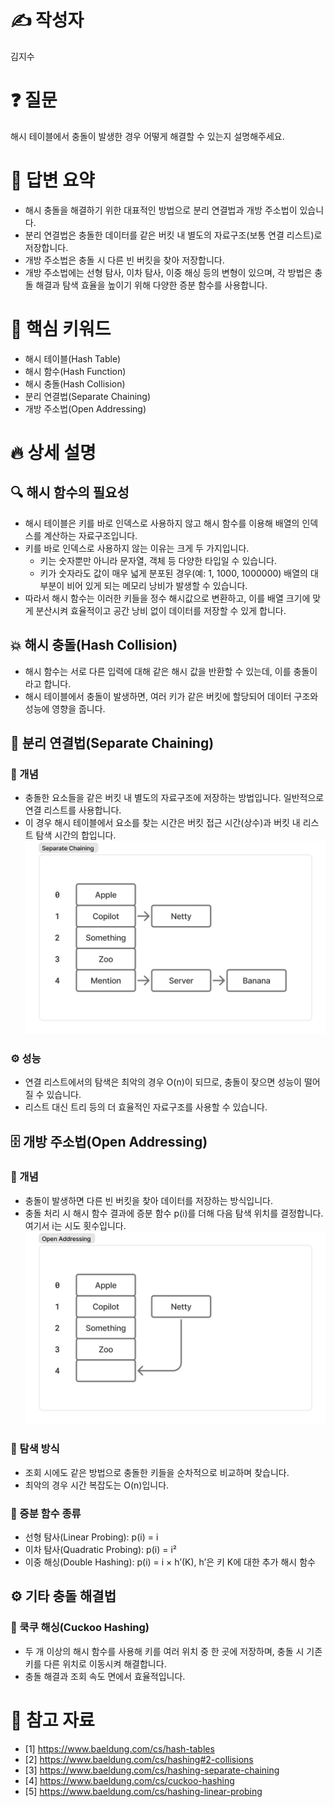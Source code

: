 # ✍️ 작성자
김지수

# ❓ 질문
해시 테이블에서 충돌이 발생한 경우 어떻게 해결할 수 있는지 설명해주세요.

# 💬 답변 요약
- 해시 충돌을 해결하기 위한 대표적인 방법으로 분리 연결법과 개방 주소법이 있습니다.
- 분리 연결법은 충돌한 데이터를 같은 버킷 내 별도의 자료구조(보통 연결 리스트)로 저장합니다.
- 개방 주소법은 충돌 시 다른 빈 버킷을 찾아 저장합니다.
- 개방 주소법에는 선형 탐사, 이차 탐사, 이중 해싱 등의 변형이 있으며, 각 방법은 충돌 해결과 탐색 효율을 높이기 위해 다양한 증분 함수를 사용합니다.

# 🧠 핵심 키워드
- 해시 테이블(Hash Table)
- 해시 함수(Hash Function)
- 해시 충돌(Hash Collision)
- 분리 연결법(Separate Chaining)
- 개방 주소법(Open Addressing)

# 🔥 상세 설명
## 🔍 해시 함수의 필요성
- 해시 테이블은 키를 바로 인덱스로 사용하지 않고 해시 함수를 이용해 배열의 인덱스를 계산하는 자료구조입니다.
- 키를 바로 인덱스로 사용하지 않는 이유는 크게 두 가지입니다.
    - 키는 숫자뿐만 아니라 문자열, 객체 등 다양한 타입일 수 있습니다.
    - 키가 숫자라도 값이 매우 넓게 분포된 경우(예: 1, 1000, 1000000) 배열의 대부분이 비어 있게 되는 메모리 낭비가 발생할 수 있습니다.
- 따라서 해시 함수는 이러한 키들을 정수 해시값으로 변환하고, 이를 배열 크기에 맞게 분산시켜 효율적이고 공간 낭비 없이 데이터를 저장할 수 있게 합니다.

## 💥 해시 충돌(Hash Collision)
- 해시 함수는 서로 다른 입력에 대해 같은 해시 값을 반환할 수 있는데, 이를 충돌이라고 합니다.
- 해시 테이블에서 충돌이 발생하면, 여러 키가 같은 버킷에 할당되어 데이터 구조와 성능에 영향을 줍니다.

## 🧩 분리 연결법(Separate Chaining)
### 📝 개념
- 충돌한 요소들을 같은 버킷 내 별도의 자료구조에 저장하는 방법입니다. 일반적으로 연결 리스트를 사용합니다.
- 이 경우 해시 테이블에서 요소를 찾는 시간은 버킷 접근 시간(상수)과 버킷 내 리스트 탐색 시간의 합입니다.
![분리 연결법](./images/SeparateChaining.png)

### ⚙️ 성능
- 연결 리스트에서의 탐색은 최악의 경우 O(n)이 되므로, 충돌이 잦으면 성능이 떨어질 수 있습니다.
- 리스트 대신 트리 등의 더 효율적인 자료구조를 사용할 수 있습니다.

## 🗄️ 개방 주소법(Open Addressing)
### 📝 개념
- 충돌이 발생하면 다른 빈 버킷을 찾아 데이터를 저장하는 방식입니다.
- 충돌 처리 시 해시 함수 결과에 증분 함수 p(i)를 더해 다음 탐색 위치를 결정합니다. 여기서 i는 시도 횟수입니다.
![개방 주소법](./images/OpenAddressing.png)

### 🔄 탐색 방식
- 조회 시에도 같은 방법으로 충돌한 키들을 순차적으로 비교하며 찾습니다.
- 최악의 경우 시간 복잡도는 O(n)입니다.

### 🧮 증분 함수 종류
- 선형 탐사(Linear Probing): p(i) = i
- 이차 탐사(Quadratic Probing): p(i) = i²
- 이중 해싱(Double Hashing): p(i) = i × h’(K), h’은 키 K에 대한 추가 해시 함수

## ⚙️ 기타 충돌 해결법
### 🍚 쿡쿠 해싱(Cuckoo Hashing)
- 두 개 이상의 해시 함수를 사용해 키를 여러 위치 중 한 곳에 저장하며, 충돌 시 기존 키를 다른 위치로 이동시켜 해결합니다.
- 충돌 해결과 조회 속도 면에서 효율적입니다.

# 🔗 참고 자료
- [1] https://www.baeldung.com/cs/hash-tables
- [2] https://www.baeldung.com/cs/hashing#2-collisions
- [3] https://www.baeldung.com/cs/hashing-separate-chaining
- [4] https://www.baeldung.com/cs/cuckoo-hashing
- [5] https://www.baeldung.com/cs/hashing-linear-probing
